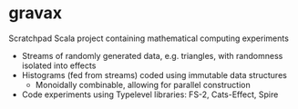 # gravax
Scratchpad Scala project containing mathematical computing experiments

* Streams of randomly generated data, e.g. triangles, with randomness isolated into effects
* Histograms (fed from streams) coded using immutable data structures
  * Monoidally combinable, allowing for parallel construction
* Code experiments using Typelevel libraries:  FS-2, Cats-Effect, Spire
  
